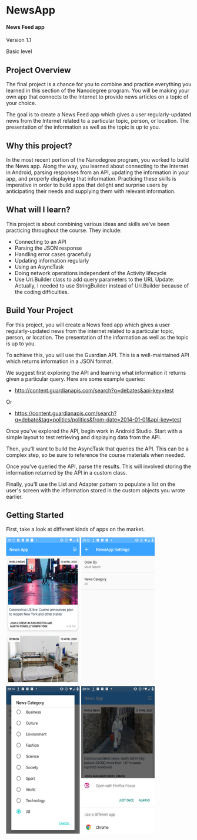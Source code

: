 # NewsApp
#### News Feed app
Version 1.1

Basic level

## Project Overview
The final project is a chance for you to combine and practice everything you learned in this section of the Nanodegree program. You will be making your own app that connects to the Internet to provide news articles on a topic of your choice.

The goal is to create a News Feed app which gives a user regularly-updated news from the Internet related to a particular topic, person, or location. The presentation of the information as well as the topic is up to you.

## Why this project?
In the most recent portion of the Nanodegree program, you worked to build the News app. Along the way, you learned about connecting to the Internet in Android, parsing responses from an API, updating the information in your app, and properly displaying that information. Practicing these skills is imperative in order to build apps that delight and surprise users by anticipating their needs and supplying them with relevant information.

## What will I learn?
This project is about combining various ideas and skills we’ve been practicing throughout the course. They include:

* Connecting to an API
* Parsing the JSON response
* Handling error cases gracefully
* Updating information regularly
* Using an AsyncTask
* Doing network operations independent of the Activity lifecycle
* Use Uri.Builder class to add query parameters to the URL
Update:
Actually, I needed to use StringBuilder instead of Uri.Builder because of the coding difficulties.

## Build Your Project
For this project, you will create a News feed app which gives a user regularly-updated news from the internet related to a particular topic, person, or location. The presentation of the information as well as the topic is up to you.

To achieve this, you will use the Guardian API. This is a well-maintained API which returns information in a JSON format.

We suggest first exploring the API and learning what information it returns given a particular query. Here are some example queries:
* http://content.guardianapis.com/search?q=debates&api-key=test

Or

* https://content.guardianapis.com/search?q=debate&tag=politics/politics&from-date=2014-01-01&api-key=test

Once you've explored the API, begin work in Android Studio. Start with a simple layout to test retrieving and displaying data from the API.

Then, you'll want to build the AsyncTask that queries the API. This can be a complex step, so be sure to reference the course materials when needed.

Once you've queried the API, parse the results. This will involved storing the information returned by the API in a custom class.

Finally, you'll use the List and Adapter pattern to populate a list on the user's screen with the information stored in the custom objects you wrote earlier.

## Getting Started
First, take a look at different kinds of apps on the market.

<img src="screenshot/Screenshot1.png" width="200" height="400" />

<img src="screenshot/Screenshot2.png" width="200" height="400" />

<img src="screenshot/Screenshot3.png" width="200" height="400" />

<img src="screenshot/Screenshot4.png" width="200" height="400" />


